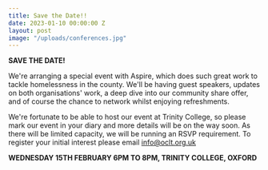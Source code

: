 ```yaml
---
title: Save the Date!!
date: 2023-01-10 00:00:00 Z
layout: post
image: "/uploads/conferences.jpg"
---
```


**SAVE THE DATE!**

We're arranging a special event with Aspire, which does such great work to tackle homelessness in the county. We'll be having guest speakers, updates on both organisations' work, a deep dive into our community share offer, and of course the chance to network whilst enjoying refreshments.

We're fortunate to be able to host our event at Trinity College, so please mark our event in your diary and more details will be on the way soon. As there will be limited capacity, we will be running an RSVP requirement. To register your initial interest please email info@oclt.org.uk

**WEDNESDAY 15TH FEBRUARY 6PM TO 8PM, TRINITY COLLEGE, OXFORD**